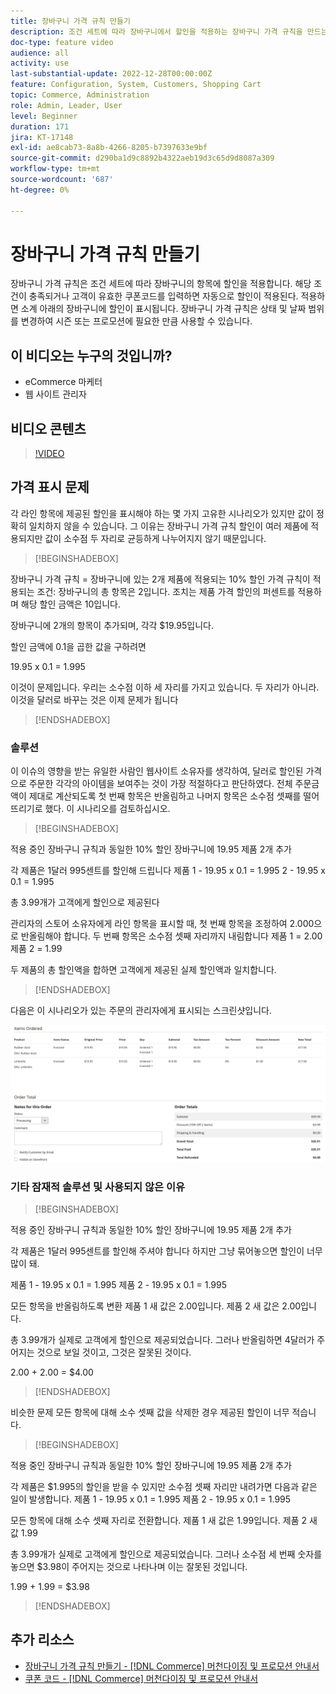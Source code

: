 ```yaml
---
title: 장바구니 가격 규칙 만들기
description: 조건 세트에 따라 장바구니에서 할인을 적용하는 장바구니 가격 규칙을 만드는 방법을 알아봅니다.
doc-type: feature video
audience: all
activity: use
last-substantial-update: 2022-12-28T00:00:00Z
feature: Configuration, System, Customers, Shopping Cart
topic: Commerce, Administration
role: Admin, Leader, User
level: Beginner
duration: 171
jira: KT-17148
exl-id: ae8cab73-8a8b-4266-8205-b7397633e9bf
source-git-commit: d290ba1d9c8892b4322aeb19d3c65d9d8087a309
workflow-type: tm+mt
source-wordcount: '687'
ht-degree: 0%

---
```


# 장바구니 가격 규칙 만들기

장바구니 가격 규칙은 조건 세트에 따라 장바구니의 항목에 할인을 적용합니다. 해당 조건이 충족되거나 고객이 유효한 쿠폰코드를 입력하면 자동으로 할인이 적용된다. 적용하면 소계 아래의 장바구니에 할인이 표시됩니다. 장바구니 가격 규칙은 상태 및 날짜 범위를 변경하여 시즌 또는 프로모션에 필요한 만큼 사용할 수 있습니다.

## 이 비디오는 누구의 것입니까?

- eCommerce 마케터
- 웹 사이트 관리자

## 비디오 콘텐츠

>[!VIDEO](https://video.tv.adobe.com/v/343835?quality=12&learn=on)

## 가격 표시 문제

각 라인 항목에 제공된 할인을 표시해야 하는 몇 가지 고유한 시나리오가 있지만 값이 정확히 일치하지 않을 수 있습니다. 그 이유는 장바구니 가격 규칙 할인이 여러 제품에 적용되지만 값이 소수점 두 자리로 균등하게 나누어지지 않기 때문입니다.

>[!BEGINSHADEBOX]

장바구니 가격 규칙 = 장바구니에 있는 2개 제품에 적용되는 10% 할인
가격 규칙이 적용되는 조건: 장바구니의 총 항목은 2입니다.
조치는 제품 가격 할인의 퍼센트를 적용하며 해당 할인 금액은 10입니다.

장바구니에 2개의 항목이 추가되며, 각각 $19.95입니다.

할인 금액에 0.1을 곱한 값을 구하려면

19.95 x 0.1 = 1.995

이것이 문제입니다. 우리는 소수점 이하 세 자리를 가지고 있습니다. 두 자리가 아니라. 이것을 달러로 바꾸는 것은 이제 문제가 됩니다

>[!ENDSHADEBOX]

### 솔루션

이 이슈의 영향을 받는 유일한 사람인 웹사이트 소유자를 생각하여, 달러로 할인된 가격으로 주문한 각각의 아이템을 보여주는 것이 가장 적절하다고 판단하였다. 전체 주문금액이 제대로 계산되도록 첫 번째 항목은 반올림하고 나머지 항목은 소수점 셋째를 떨어뜨리기로 했다. 이 시나리오를 검토하십시오.

>[!BEGINSHADEBOX]

적용 중인 장바구니 규칙과 동일한 10% 할인
장바구니에 19.95 제품 2개 추가

각 제품은 1달러 995센트를 할인해 드립니다
제품 1 - 19.95 x 0.1 = 1.995
2 - 19.95 x 0.1 = 1.995

총 3.99개가 고객에게 할인으로 제공된다

관리자의 스토어 소유자에게 라인 항목을 표시할 때,
첫 번째 항목을 조정하여 2.000으로 반올림해야 합니다. 두 번째 항목은 소수점 셋째 자리까지 내림합니다
제품 1 = 2.00
제품 2 = 1.99

두 제품의 총 할인액을 합하면 고객에게 제공된 실제 할인액과 일치합니다.
>[!ENDSHADEBOX]

다음은 이 시나리오가 있는 주문의 관리자에게 표시되는 스크린샷입니다.

![값이 다른 항목들을 표시하는 관리자 보기](../assets/commerce-admin-cart-price-rule-values-different.png)

### 기타 잠재적 솔루션 및 사용되지 않은 이유

>[!BEGINSHADEBOX]

적용 중인 장바구니 규칙과 동일한 10% 할인
장바구니에 19.95 제품 2개 추가

각 제품은 1달러 995센트를 할인해 주셔야 합니다
하지만 그냥 묶어놓으면 할인이 너무 많이 돼.

제품 1 - 19.95 x 0.1 = 1.995
제품 2 - 19.95 x 0.1 = 1.995

모든 항목을 반올림하도록 변환
제품 1 새 값은 2.00입니다.
제품 2 새 값은 2.00입니다.

총 3.99개가 실제로 고객에게 할인으로 제공되었습니다.
그러나 반올림하면 4달러가 주어지는 것으로 보일 것이고, 그것은 잘못된 것이다.

2.00 + 2.00 = $4.00

>[!ENDSHADEBOX]

비슷한 문제 모든 항목에 대해 소수 셋째 값을 삭제한 경우 제공된 할인이 너무 적습니다.

>[!BEGINSHADEBOX]

적용 중인 장바구니 규칙과 동일한 10% 할인
장바구니에 19.95 제품 2개 추가

각 제품은 $1.995의 할인을 받을 수 있지만 소수점 셋째 자리만 내려가면 다음과 같은 일이 발생합니다.
제품 1 - 19.95 x 0.1 = 1.995
제품 2 - 19.95 x 0.1 = 1.995

모든 항목에 대해 소수 셋째 자리로 전환합니다.
제품 1 새 값은 1.99입니다.
제품 2 새 값 1.99

총 3.99개가 실제로 고객에게 할인으로 제공되었습니다.
그러나 소수점 세 번째 숫자를 놓으면 $3.98이 주어지는 것으로 나타나며 이는 잘못된 것입니다.

1.99 + 1.99 = $3.98

>[!ENDSHADEBOX]


## 추가 리소스

- [장바구니 가격 규칙 만들기 - [!DNL Commerce] 머천다이징 및 프로모션 안내서](https://experienceleague.adobe.com/docs/commerce-admin/marketing/promotions/cart-rules/price-rules-cart-create.html?lang=ko)
- [쿠폰 코드 - [!DNL Commerce] 머천다이징 및 프로모션 안내서](https://experienceleague.adobe.com/docs/commerce-admin/marketing/promotions/cart-rules/price-rules-cart-coupon.html?lang=ko)
